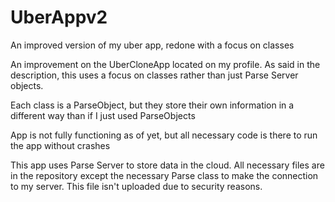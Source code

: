 # UberAppv2
An improved version of my uber app, redone with a focus on classes

An improvement on the UberCloneApp located on my profile. As said in the description, this uses a focus on classes rather than just
Parse Server objects. 

Each class is a ParseObject, but they store their own information in a different way than if I just used ParseObjects

App is not fully functioning as of yet, but all necessary code is there to run the app without crashes

This app uses Parse Server to store data in the cloud. All necessary files are in the repository 
except the necessary Parse class to make the connection to my server. This file isn't uploaded due to security reasons.

